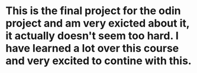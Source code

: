 # This is the final project for the odin project and am very exicted about it, it actually doesn't seem too hard. I have learned a lot over this course and very excited to contine with this. 